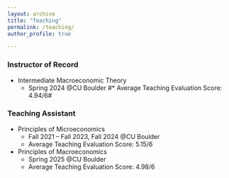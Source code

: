 ```yaml
---
layout: archive
title: "Teaching"
permalink: /teaching/
author_profile: true

---
```


### Instructor of Record
* Intermediate Macroeconomic Theory
  * Spring 2024 @CU Boulder
  #* Average Teaching Evaluation Score: 4.94/6#

### Teaching Assistant
* Principles of Microeconomics
  * Fall 2021 – Fall 2023, Fall 2024 @CU Boulder
  * Average Teaching Evaluation Score: 5.15/6 
* Principles of Macroeconomics
  * Spring 2025 @CU Boulder
  * Average Teaching Evaluation Score: 4.98/6 
